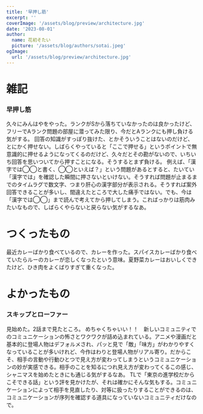```yaml
---
title: '早押し筋'
excerpt: ''
coverImage: '/assets/blog/preview/architecture.jpg'
date: '2023-08-01'
author:
  name: 花初そたい
  picture: '/assets/blog/authors/sotai.jpeg'
ogImage:
  url: '/assets/blog/preview/architecture.jpg'
---
```

# 雑記
### 早押し筋
久々にみんはやをやった。ランクがSから落ちていなかったのは良かったけど、フリーでAランク問題の部屋に潜ってみた限り、今だとAランクにも押し負ける気がする。
回答の知識がすっぽり抜けた、とかそういうことはないのだけど、とにかく押せない。しばらくやっていると「ここで押せる」というポイントで無意識的に押せるようになってくるのだけど、久々だとその勘がないので、いちいち回答を思いついてから押すことになる。そうするとまず負ける。
例えば、「漢字では◯◯と書く、◯◯といえば？」という問題があるとすると、たいてい「漢字では」を確認した瞬間に押さないといけない。そうすれば問題が止まるまでのタイムラグで数文字、つまり肝心の漢字部分が表示される。そうすれば案外回答できることが多いし、間違えたところで大した痛手ではない。でも、今は「漢字では◯◯」まで読んで考えてから押してしまう。こればっかりは筋肉みたいなもので、しばらくやらないと戻らない気がするなあ。

# つくったもの
最近カレーばかり食べているので、カレーを作った。スパイスカレーばかり食べていたらルーのカレーが恋しくなったという意味。夏野菜カレーはおいしくできたけど、ひき肉をよくばりすぎて重くなった。

# よかったもの
### スキップとローファー
見始めた。2話まで見たところ。
めちゃくちゃいい！！　新しいコミュニティでのコミュニケーションの怖さとワクワクが詰め込まれている。アニメや漫画だと基本的に登場人物はデフォルメされ、パッと見で「敵」「味方」がわかりやすくなっていることが多いけれど、今作はわりと登場人物がリアル寄り。だからこそ、相手の言動や行動ひとつで見え方が変わってしまうというコミュニケーションの妙が実感できる。相手のことを知るにつれ見え方が変わってくるこの感じ、シャニマスを始めたときにも通じる気がするなあ。
TLで「東京の進学校だからこそできる話」という評を見かけたが、それは確かにそんな気もする。コミュニケーションによって相手を見直したり、対等に扱ったりすることができるのは、コミュニケーションが序列を確認する道具になっていないコミュニティだけなので。